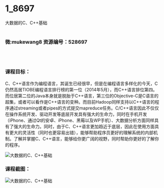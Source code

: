 # 1_8697
大数据的C、C++基础
<br/></br>
<h3>微:mukewang8 资源编号：528697</h3>
<br/></br>
<h3>课程目标：</h3>
<p><a title="查看与 C 相关的文章" target="_blank">C</a>、C++语言作为编程语言，其诞生已经很早，但是在编程语言多样化的今天，C仍然高居TIOBE编程语言排行榜的第一位（2014年5月），而C++语言排位第四。而位居第二位的Java本身就是脱胎于C++语言，第三位的Objective-C是C语言的超集，或者可以看作是C++语言的变种。而目前Hadoop同样支持以C++语言的程序通过streaming或者pipes的方式提交mapreduce任务。C/C++语言因此不仅仅在操作系统开发、驱动开发等底层开发具有强大的生命力，同时在手机开发（iPhone、通过Qt的安卓、iPhone、黑莓以及WP手机）、大数据分析方面同样具有了强大的生命力。同时，由于C、C++语言更加趋近于底层，因此在使用方面具有更大的灵活性（同时也更容易出错），能够帮助程序员更好的理解系统的内部机制。了解并掌握C、C++语言，能够给你更广阔的视野，同时帮助你更好的了解你的程序。</p>
<p><img src="https://www.ko996.com/wp-content/uploads/img/2019/11/356-37-300x193.jpg" alt="大数据的C、C++基础"></p>
<h3>课程截图：</h3>
<p><img src="https://www.ko996.com/wp-content/uploads/img/2019/11/1-71.png" alt="大数据的C、C++基础"></p>
